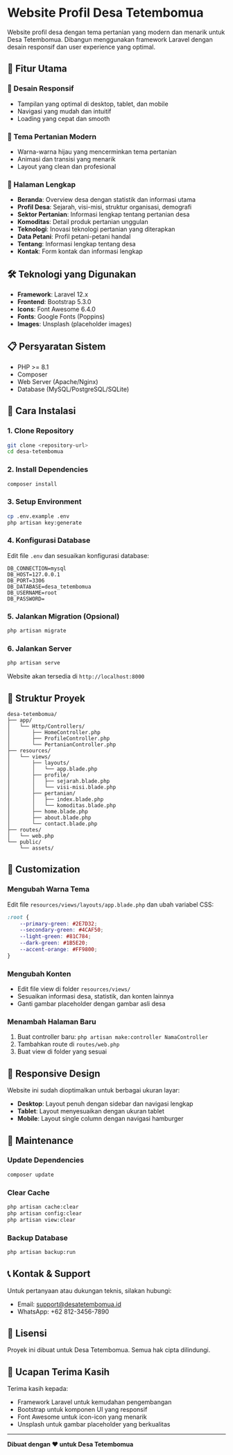 # Website Profil Desa Tetembomua

Website profil desa dengan tema pertanian yang modern dan menarik untuk Desa Tetembomua. Dibangun menggunakan framework Laravel dengan desain responsif dan user experience yang optimal.

## 🚀 Fitur Utama

### 📱 Desain Responsif
- Tampilan yang optimal di desktop, tablet, dan mobile
- Navigasi yang mudah dan intuitif
- Loading yang cepat dan smooth

### 🎨 Tema Pertanian Modern
- Warna-warna hijau yang mencerminkan tema pertanian
- Animasi dan transisi yang menarik
- Layout yang clean dan profesional

### 📄 Halaman Lengkap
- **Beranda**: Overview desa dengan statistik dan informasi utama
- **Profil Desa**: Sejarah, visi-misi, struktur organisasi, demografi
- **Sektor Pertanian**: Informasi lengkap tentang pertanian desa
- **Komoditas**: Detail produk pertanian unggulan
- **Teknologi**: Inovasi teknologi pertanian yang diterapkan
- **Data Petani**: Profil petani-petani handal
- **Tentang**: Informasi lengkap tentang desa
- **Kontak**: Form kontak dan informasi lengkap

## 🛠️ Teknologi yang Digunakan

- **Framework**: Laravel 12.x
- **Frontend**: Bootstrap 5.3.0
- **Icons**: Font Awesome 6.4.0
- **Fonts**: Google Fonts (Poppins)
- **Images**: Unsplash (placeholder images)

## 📋 Persyaratan Sistem

- PHP >= 8.1
- Composer
- Web Server (Apache/Nginx)
- Database (MySQL/PostgreSQL/SQLite)

## 🚀 Cara Instalasi

### 1. Clone Repository
```bash
git clone <repository-url>
cd desa-tetembomua
```

### 2. Install Dependencies
```bash
composer install
```

### 3. Setup Environment
```bash
cp .env.example .env
php artisan key:generate
```

### 4. Konfigurasi Database
Edit file `.env` dan sesuaikan konfigurasi database:
```env
DB_CONNECTION=mysql
DB_HOST=127.0.0.1
DB_PORT=3306
DB_DATABASE=desa_tetembomua
DB_USERNAME=root
DB_PASSWORD=
```

### 5. Jalankan Migration (Opsional)
```bash
php artisan migrate
```

### 6. Jalankan Server
```bash
php artisan serve
```

Website akan tersedia di `http://localhost:8000`

## 📁 Struktur Proyek

```
desa-tetembomua/
├── app/
│   └── Http/Controllers/
│       ├── HomeController.php
│       ├── ProfileController.php
│       └── PertanianController.php
├── resources/
│   └── views/
│       ├── layouts/
│       │   └── app.blade.php
│       ├── profile/
│       │   ├── sejarah.blade.php
│       │   └── visi-misi.blade.php
│       ├── pertanian/
│       │   ├── index.blade.php
│       │   └── komoditas.blade.php
│       ├── home.blade.php
│       ├── about.blade.php
│       └── contact.blade.php
├── routes/
│   └── web.php
└── public/
    └── assets/
```

## 🎨 Customization

### Mengubah Warna Tema
Edit file `resources/views/layouts/app.blade.php` dan ubah variabel CSS:
```css
:root {
    --primary-green: #2E7D32;
    --secondary-green: #4CAF50;
    --light-green: #81C784;
    --dark-green: #1B5E20;
    --accent-orange: #FF9800;
}
```

### Mengubah Konten
- Edit file view di folder `resources/views/`
- Sesuaikan informasi desa, statistik, dan konten lainnya
- Ganti gambar placeholder dengan gambar asli desa

### Menambah Halaman Baru
1. Buat controller baru: `php artisan make:controller NamaController`
2. Tambahkan route di `routes/web.php`
3. Buat view di folder yang sesuai

## 📱 Responsive Design

Website ini sudah dioptimalkan untuk berbagai ukuran layar:
- **Desktop**: Layout penuh dengan sidebar dan navigasi lengkap
- **Tablet**: Layout menyesuaikan dengan ukuran tablet
- **Mobile**: Layout single column dengan navigasi hamburger

## 🔧 Maintenance

### Update Dependencies
```bash
composer update
```

### Clear Cache
```bash
php artisan cache:clear
php artisan config:clear
php artisan view:clear
```

### Backup Database
```bash
php artisan backup:run
```

## 📞 Kontak & Support

Untuk pertanyaan atau dukungan teknis, silakan hubungi:
- Email: support@desatetembomua.id
- WhatsApp: +62 812-3456-7890

## 📄 Lisensi

Proyek ini dibuat untuk Desa Tetembomua. Semua hak cipta dilindungi.

## 🙏 Ucapan Terima Kasih

Terima kasih kepada:
- Framework Laravel untuk kemudahan pengembangan
- Bootstrap untuk komponen UI yang responsif
- Font Awesome untuk icon-icon yang menarik
- Unsplash untuk gambar placeholder yang berkualitas

---

**Dibuat dengan ❤️ untuk Desa Tetembomua**
